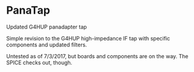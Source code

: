 # PanaTap
Updated G4HUP panadapter tap

Simple revision to the G4HUP high-impedance IF tap with specific components and updated filters.

Untested as of 7/3/2017, but boards and components are on the way. The SPICE checks out, though.
